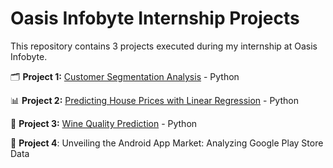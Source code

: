 # Oasis Infobyte Internship Projects

This repository contains 3 projects executed during my internship at Oasis Infobyte.

🗂️ **Project 1:** [Customer Segmentation Analysis](https://github.com/Chaithrashree-P/OIBSIP/tree/main/Customer%20Segmentation%20Analysis) - Python

📊 **Project 2:** [Predicting House Prices with Linear Regression](https://github.com/Chaithrashree-P/OIBSIP/tree/main/Predicting_House_Prices_with_Linear_Regression) - Python

🍷 **Project 3:** [Wine Quality Prediction](https://github.com/Chaithrashree-P/OIBSIP/tree/main/Wine%20Quality%20Prediction) - Python

📱 **Project 4**: Unveiling the Android App Market: Analyzing Google Play Store Data

